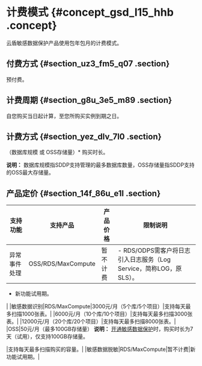 # 计费模式 {#concept_gsd_l15_hhb .concept}

云盾敏感数据保护产品使用包年包月的计费模式。

## 付费方式 {#section_uz3_fm5_q07 .section}

预付费。

## 计费周期 {#section_g8u_3e5_m89 .section}

自您购买当日起计算，至您所购买实例到期之日。

## 计费方式 {#section_yez_dlv_7l0 .section}

（数据库规模 或 OSS存储量）\* 购买时长。

**说明：** 数据库规模指SDDP支持管理的最多数据库数量，OSS存储量指SDDP支持的OSS最大存储量。

## 产品定价 {#section_14f_86u_e1l .section}

|支持功能|支持产品|产品价格|限制说明|
|----|----|----|----|
|异常事件处理|OSS/RDS/MaxCompute|暂不计费| -   RDS/ODPS需客户将日志引入日志服务（Log Service，简称LOG，原SLS）。
-   新功能试用期。

 |
|敏感数据识别|RDS/MaxCompute|3000元/月（5个库/5个项目）|支持每天最多扫描1000张表。|
|6000元/月（10个库/10个项目）|支持每天最多扫描3000张表。|
|12000元/月（20个库/20个项目）|支持每天最多扫描8000张表。|
|OSS|50元/月（最多100GB存储量） **说明：** [开通敏感数据保护](cn.zh-CN/产品定价/开通敏感数据保护.md#)时，购买时长为7天（试用），仅支持100GB存储量。

 |支持每天最多扫描购买的容量。|
|敏感数据脱敏|RDS/MaxCompute|暂不计费|新功能试用期。|

